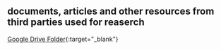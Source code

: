 ## documents, articles and other resources from third parties used for reaserch
[Google Drive Folder](https://drive.google.com/drive/folders/1UKzaqMLwizBBX85BON1LK1dw3auKRoJz?usp=sharing){:target="_blank"}
